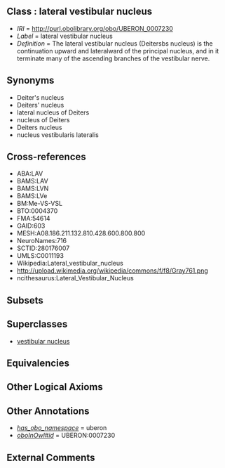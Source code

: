 
## Class : lateral vestibular nucleus

 * *IRI* = http://purl.obolibrary.org/obo/UBERON_0007230
 * *Label* = lateral vestibular nucleus
 * *Definition* = The lateral vestibular nucleus (Deitersbs nucleus) is the continuation upward and lateralward of the principal nucleus, and in it terminate many of the ascending branches of the vestibular nerve.

## Synonyms

 * Deiter's nucleus
 * Deiters' nucleus
 * lateral nucleus of Deiters
 * nucleus of Deiters
 * Deiters nucleus
 * nucleus vestibularis lateralis

## Cross-references

 * ABA:LAV
 * BAMS:LAV
 * BAMS:LVN
 * BAMS:LVe
 * BM:Me-VS-VSL
 * BTO:0004370
 * FMA:54614
 * GAID:603
 * MESH:A08.186.211.132.810.428.600.800.800
 * NeuroNames:716
 * SCTID:280176007
 * UMLS:C0011193
 * Wikipedia:Lateral_vestibular_nucleus
 * http://upload.wikimedia.org/wikipedia/commons/f/f8/Gray761.png
 * ncithesaurus:Lateral_Vestibular_Nucleus

## Subsets


## Superclasses

 * [vestibular nucleus](../../UBERON/28/UBERON_0007228.md)

## Equivalencies


## Other Logical Axioms


## Other Annotations

 * *[has_obo_namespace](../../ce/oboInOwl#hasOBONamespace.md)* = uberon
 * *[oboInOwl#id](../../id/oboInOwl#id.md)* = UBERON:0007230

## External Comments


